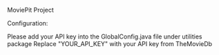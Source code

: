 MoviePit Project

Configuration:

Please add your API key into the GlobalConfig.java file under utilities package
Replace "YOUR_API_KEY" with your API key from TheMovieDb

